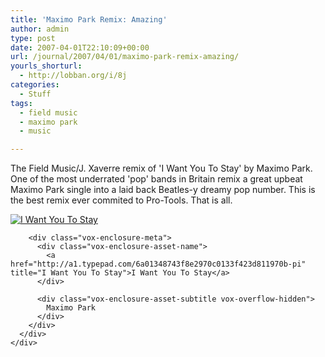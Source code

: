 ```yaml
---
title: 'Maximo Park Remix: Amazing'
author: admin
type: post
date: 2007-04-01T22:10:09+00:00
url: /journal/2007/04/01/maximo-park-remix-amazing/
yourls_shorturl:
  - http://lobban.org/i/8j
categories:
  - Stuff
tags:
  - field music
  - maximo park
  - music

---
```

The Field Music/J. Xaverre remix of 'I Want You To Stay' by Maximo Park. One of the most underrated 'pop' bands in Britain remix a great upbeat Maximo Park single into a laid back Beatles-y dreamy pop number. This is the best remix ever commited to Pro-Tools. That is all.

<div class="vox-enclosure vox-enclosure-center vox-enclosure-medium vox-audio-enclosure">
  <div class="vox-enclosure-inner">
    <div class="vox-enclosure-list">
      <div class="vox-enclosure-item vox-audio-asset vox-last">
        <div class="vox-enclosure-image">
          <a href="http://a1.typepad.com/6a01348743f8e2970c0133f423d811970b-pi" title="Click to play “I Want You To Stay”"><span class="vox-asset-overlay"></span><img alt="I Want You To Stay" class="asset asset-image at-xid-6a01348743f8e2970c0133f423d811970b" src="http://a1.typepad.com/6a01348743f8e2970c0133f423d811970b-200pi" /></a>
        </div>
        
        <div class="vox-enclosure-meta">
          <div class="vox-enclosure-asset-name">
            <a href="http://a1.typepad.com/6a01348743f8e2970c0133f423d811970b-pi" title="I Want You To Stay">I Want You To Stay</a>
          </div>
          
          <div class="vox-enclosure-asset-subtitle vox-overflow-hidden">
            Maximo Park
          </div>
        </div>
      </div>
    </div>
  </div>
</div>



<div>
</div></p>